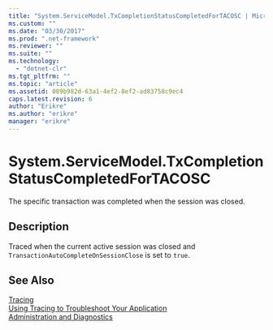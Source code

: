 ```yaml
---
title: "System.ServiceModel.TxCompletionStatusCompletedForTACOSC | Microsoft Docs"
ms.custom: ""
ms.date: "03/30/2017"
ms.prod: ".net-framework"
ms.reviewer: ""
ms.suite: ""
ms.technology: 
  - "dotnet-clr"
ms.tgt_pltfrm: ""
ms.topic: "article"
ms.assetid: 089b982d-63a1-4ef2-8ef2-ad83758c9ec4
caps.latest.revision: 6
author: "Erikre"
ms.author: "erikre"
manager: "erikre"
---
```

# System.ServiceModel.TxCompletionStatusCompletedForTACOSC
The specific transaction was completed when the session was closed.  
  
## Description  
 Traced when the current active session was closed and `TransactionAutoCompleteOnSessionClose` is set to `true`.  
  
## See Also  
 [Tracing](../../../../../docs/framework/wcf/diagnostics/tracing/index.md)   
 [Using Tracing to Troubleshoot Your Application](../../../../../docs/framework/wcf/diagnostics/tracing/using-tracing-to-troubleshoot-your-application.md)   
 [Administration and Diagnostics](../../../../../docs/framework/wcf/diagnostics/index.md)